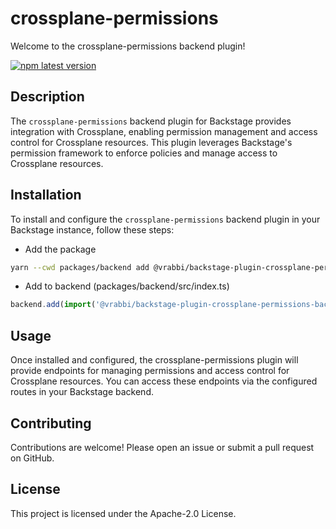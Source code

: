 # crossplane-permissions
Welcome to the crossplane-permissions backend plugin!

[![npm latest version](https://img.shields.io/npm/v/@vrabbi/backstage-plugin-crossplane-permissions-backend/latest.svg)](https://www.npmjs.com/package/@vrabbi/backstage-plugin-crossplane-permissions-backend)

## Description

The `crossplane-permissions` backend plugin for Backstage provides integration with Crossplane, enabling permission management and access control for Crossplane resources. This plugin leverages Backstage's permission framework to enforce policies and manage access to Crossplane resources.

## Installation

To install and configure the `crossplane-permissions` backend plugin in your Backstage instance, follow these steps:

  * Add the package
  ```bash
  yarn --cwd packages/backend add @vrabbi/backstage-plugin-crossplane-permissions-backend
  ```
  * Add to backend (packages/backend/src/index.ts)
  ```javascript
  backend.add(import('@vrabbi/backstage-plugin-crossplane-permissions-backend'));
  ```

## Usage
Once installed and configured, the crossplane-permissions plugin will provide endpoints for managing permissions and access control for Crossplane resources. You can access these endpoints via the configured routes in your Backstage backend.

## Contributing
Contributions are welcome! Please open an issue or submit a pull request on GitHub.

## License
This project is licensed under the Apache-2.0 License.